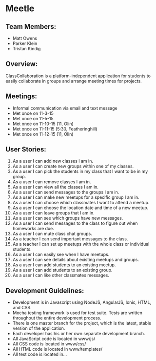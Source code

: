 # Meetle

## Team Members:
- Matt Owens
- Parker Klein
- Tristan Kindig

## Overview:
ClassCollaboration is a platform-independent application for students to easily collaborate in groups and arrange meeting times for projects.

## Meetings:
- Informal communication via email and text message
- Met once on 11-3-15
- Met once on 11-5-15
- Met once on 11-10-15 (11, Olin)
- Met once on 11-11-15 (5:30, Featheringhill)
- Met once on 11-12-15 (11, Olin)

## User Stories:
1. As a user I can add new classes I am in.
2. As a user I can create new groups within one of my classes.
3. As a user I can pick the students in my class that I want to be in my group.
4. As a user I can remove classes I am in.
5. As a user I can view all the classes I am in.
6. As a user I can send messages to the groups I am in.
7. As a user I can make new meetups for a specific group I am in.
8. As a user I can choose which classmates I want to attend a meetup.
9. As a user I can choose the location date and time of a new meetup.
10. As a user I can leave groups that I am in.
11. As a user I can see which groups have new messages.
12. As a user I can send messages to the class to figure out when homeworks are due.
13. As a user I can mute class chat groups.
14. As a teacher I can send important messages to the class.
15. As a teacher I can set up meetups with the whole class or individual students.
16. As a user I can easily see when I have meetups.
17. As a user I can see details about existing meetups and groups.
18. As a user I can add students to an existing meetup.
19. As a user I can add students to an existing group.
20. As a user I can like other classmates messages.

## Development Guidelines:
- Development is in Javascript using NodeJS, AngularJS, Ionic, HTML, and CSS.
- Mocha testing framework is used for test suite. Tests are written throughout the entire development process.
- There is one master branch for the project, which is the latest, stable version of the application.
- Each developer has his or her own separate development branch.
- All JavaScript code is located in www/js/
- All CSS code is located in www/css/
- All HTML code is located in www/templates/
- All test code is located in...
